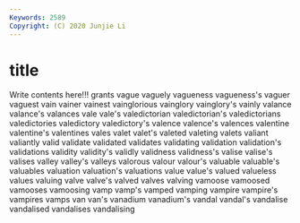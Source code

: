 ```yaml
---
Keywords: 2589
Copyright: (C) 2020 Junjie Li
---
```


# title

Write contents here!!!
grants
vague 
vaguely 
vagueness 
vagueness's 
vaguer 
vaguest 
vain 
vainer 
vainest 
vainglorious
vainglory 
vainglory's 
vainly 
valance 
valance's 
valances 
vale 
vale's 
valedictorian 
valedictorian's
valedictorians 
valedictories 
valedictory 
valedictory's 
valence 
valence's 
valences 
valentine 
valentine's 
valentines
vales 
valet 
valet's 
valeted 
valeting 
valets 
valiant 
valiantly 
valid 
validate
validated 
validates 
validating 
validation 
validation's 
validations 
validity 
validity's 
validly 
validness
validness's 
valise 
valise's 
valises 
valley 
valley's 
valleys 
valorous 
valour 
valour's
valuable 
valuable's 
valuables 
valuation 
valuation's 
valuations 
value 
value's 
valued 
valueless
values 
valuing 
valve 
valve's 
valved 
valves 
valving 
vamoose 
vamoosed 
vamooses
vamoosing 
vamp 
vamp's 
vamped 
vamping 
vampire 
vampire's 
vampires 
vamps 
van
van's 
vanadium 
vanadium's 
vandal 
vandal's 
vandalise 
vandalised 
vandalises 
vandalising 
